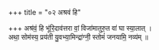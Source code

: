+++
title = "०२ अश्रवं हि"

+++
अश्र॑वं॒ हि भू॑रि॒दाव॑त्तरा वां॒ विजा॑मातुरु॒त वा॑ घा स्या॒लात् ।  
अथा॒ सोम॑स्य॒ प्रय॑ती यु॒वभ्या॒मिन्द्रा॑ग्नी॒ स्तोमं॑ जनयामि॒ नव्य॑म् ॥